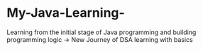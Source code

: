 # My-Java-Learning-
Learning from the initial stage of Java programming and building programming logic -> New Journey of DSA learning with basics
